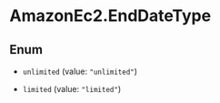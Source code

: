 # AmazonEc2.EndDateType

## Enum


* `unlimited` (value: `"unlimited"`)

* `limited` (value: `"limited"`)



